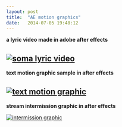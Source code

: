 ```yaml
---
layout: post
title:  "AE motion graphics"
date:   2014-07-05 19:48:12
---
```

**a lyric video made in adobe after effects**

[![soma lyric video](https://img.youtube.com/vi/AFKdIp6MkL0/0.jpg)](https://www.youtube.com/watch?v=AFKdIp6MkL0)
-----------------------------------------------------------

**text motion graphic sample in after effects**

[![text motion graphic](https://img.youtube.com/vi/2aL8CkJbELo/0.jpg)](https://www.youtube.com/watch?v=2aL8CkJbELo)
-----------------------------------------------------------

**stream intermission graphic in after effects**

[![intermission graphic](https://img.youtube.com/vi/peOBiAp4-zQ/0.jpg)](https://www.youtube.com/watch?v=peOBiAp4-zQ)

